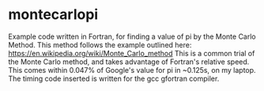 # montecarlopi
Example code written in Fortran, for finding a value of pi by the Monte Carlo Method.
This method follows the example outlined here:
https://en.wikipedia.org/wiki/Monte_Carlo_method
This is a common trial of the Monte Carlo method, and takes advantage of Fortran's relative speed.
This comes within 0.047% of Google's value for pi in ~0.125s, on my laptop.
The timing code inserted is written for the gcc gfortran compiler.
